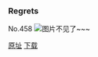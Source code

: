 ### Regrets
No.458
![图片不见了~~~](https://imgs.xkcd.com/comics/regrets.png)

[原址](https://xkcd.com//458) [下载](https://imgs.xkcd.com/comics/regrets.png)

